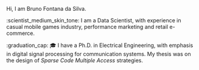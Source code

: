 Hi, I am Bruno Fontana da Silva.  

:scientist_medium_skin_tone: I am a Data Scientist, with experience in casual mobile games industry, performance marketing and retail e-commerce.  

:graduation_cap: 🎓 I have a Ph.D. in Electrical Engineering, with emphasis in digital signal processing for communication systems. My thesis was on the design of _Sparse Code Multiple Access_ strategies.  